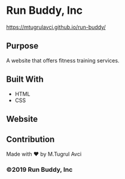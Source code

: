 # Run Buddy, Inc
https://mtugrulavci.github.io/run-buddy/

## Purpose
A website that offers fitness training services. 

## Built With
* HTML
* CSS

## Website


## Contribution
Made with ❤️ by M.Tugrul Avci

### ©️2019 Run Buddy, Inc 
